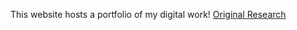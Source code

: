 This website hosts a portfolio of my digital work!
[Original Research](https://github.com/nadimattia/clas299/tree/master/beazley_finalproject)
